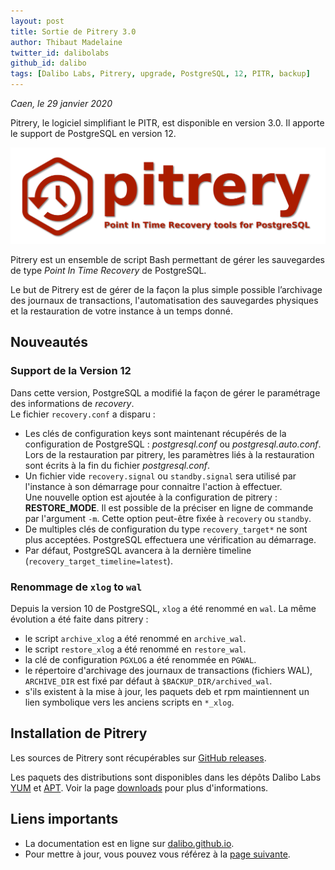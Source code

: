 ```yaml
---
layout: post
title: Sortie de Pitrery 3.0
author: Thibaut Madelaine
twitter_id: dalibolabs
github_id: dalibo
tags: [Dalibo Labs, Pitrery, upgrade, PostgreSQL, 12, PITR, backup]
---
```


*Caen, le 29 janvier 2020*

Pitrery, le logiciel simplifiant le PITR, est disponible en version 3.0. Il
apporte le support de PostgreSQL en version 12.

<!--MORE-->

![logo-pitrery](https://github.com/dalibo/blog/blob/gh-pages/img/pitrery_bandeau-catchphrase-ombre.png?raw=true)

Pitrery est un ensemble de script Bash permettant de gérer les sauvegardes de
type _Point In Time Recovery_ de PostgreSQL.

Le but de Pitrery est de gérer de la façon la plus simple possible l’archivage
des journaux de transactions, l'automatisation des sauvegardes physiques et la
restauration de votre instance à un temps donné.


## Nouveautés

### Support de la Version 12

Dans cette version, PostgreSQL a modifié la façon de gérer le paramétrage des
informations de _recovery_.  
Le fichier `recovery.conf` a disparu :
  - Les clés de configuration keys sont maintenant récupérés de la
    configuration de PostgreSQL : _postgresql.conf_ ou _postgresql.auto.conf_.
    Lors de la restauration par pitrery, les paramètres liés à la restauration
    sont écrits à la fin du fichier _postgresql.conf_.
  - Un fichier vide `recovery.signal` ou `standby.signal` sera utilisé par
    l'instance à son démarrage pour connaitre l'action à effectuer.  
	Une nouvelle option est ajoutée à la configuration de pitrery :
    **RESTORE_MODE**. Il est possible de la préciser en ligne de commande par
    l'argument `-m`. Cette option peut-être fixée à `recovery` ou `standby`.
  - De multiples clés de configuration du type `recovery_target*` ne sont plus
    acceptées. PostgreSQL effectuera une vérification au démarrage.
  - Par défaut, PostgreSQL avancera à la dernière timeline
    (`recovery_target_timeline=latest`).

### Renommage de `xlog` to `wal`

Depuis la version 10 de PostgreSQL, `xlog` a été renommé en `wal`. La même évolution a été faite dans pitrery :
  - le script `archive_xlog` a été renommé en `archive_wal`.
  - le script `restore_xlog` a été renommé en `restore_wal`.
  - la clé de configuration `PGXLOG` a été renommée en `PGWAL`.
  - le répertoire d'archivage des journaux de transactions (fichiers WAL),
    `ARCHIVE_DIR` est fixé par défaut à `$BACKUP_DIR/archived_wal`.
  - s'ils existent à la mise à jour, les paquets deb et rpm maintiennent un
    lien symbolique vers les anciens scripts en `*_xlog`.

## Installation de Pitrery

Les sources de Pitrery sont récupérables sur [GitHub
releases](https://github.com/dalibo/pitrery/releases).

Les paquets des distributions sont disponibles dans les dépôts Dalibo Labs
[YUM](https://yum.dalibo.org/labs) et [APT](https://apt.dalibo.org/labs). Voir
la page [downloads](http://dalibo.github.io/pitrery/downloads.html) pour plus
d'informations.

## Liens importants
    
 * La documentation est en ligne sur [dalibo.github.io](http://dalibo.github.io/pitrery/documentation.html).
 * Pour mettre à jour, vous pouvez vous référez à la [page
   suivante](http://dalibo.github.io/pitrery/upgrade.html).
